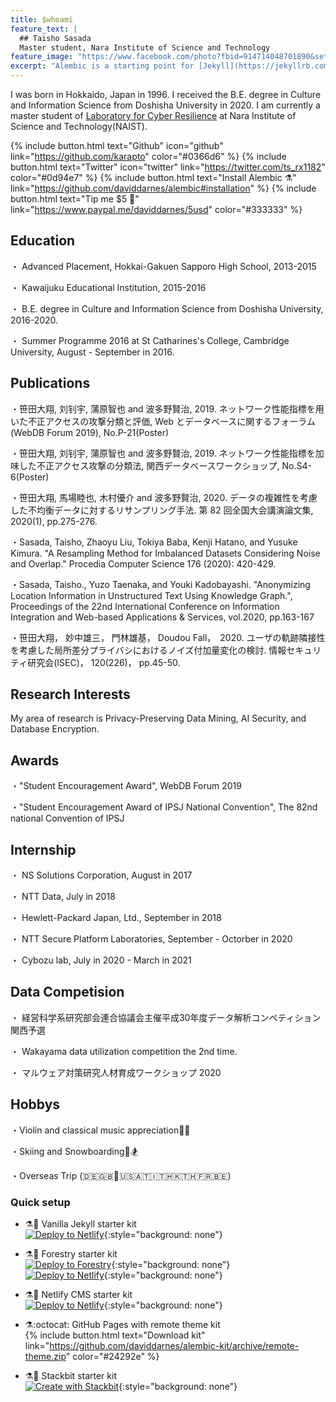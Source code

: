```yaml
---
title: $whoami
feature_text: |
  ## Taisho Sasada
  Master student, Nara Institute of Science and Technology 
feature_image: "https://www.facebook.com/photo?fbid=914714048701890&set=picfp.100004899093839"
excerpt: "Alembic is a starting point for [Jekyll](https://jekyllrb.com/) projects. Rather than starting from scratch, this boilerplate is designed to get the ball rolling immediately. Install it, configure it, tweak it, push it."
---
```




I was born in Hokkaido, Japan in 1996. I received the B.E. degree in Culture and Information Science from Doshisha University in 2020. 
I am currently a master student of [Laboratory for Cyber Resilience](https://iplab.naist.jp/) at Nara Institute of Science and Technology(NAIST).

{% include button.html text="Github" icon="github" link="https://github.com/karapto" color="#0366d6" %} {% include button.html text="Twitter" icon="twitter" link="https://twitter.com/ts_rx1182" color="#0d94e7" %} {% include button.html text="Install Alembic ⚗️" link="https://github.com/daviddarnes/alembic#installation" %} {% include button.html text="Tip me $5 💸" link="https://www.paypal.me/daviddarnes/5usd" color="#333333" %}

## Education
・ Advanced Placement, Hokkai-Gakuen Sapporo High School, 2013-2015

・ Kawaijuku Educational Institution, 2015-2016

・ B.E. degree in Culture and Information Science from Doshisha University, 2016-2020.

・ Summer Programme 2016 at St Catharines's College, Cambridge University, August - September in 2016.



## Publications
・笹田大翔, 刘钊宇, 蒲原智也 and 波多野賢治, 2019. ネットワーク性能指標を用いた不正アクセスの攻撃分類と評価, Web とデータベースに関するフォーラム (WebDB Forum 2019), No.P-21(Poster)

・笹田大翔, 刘钊宇, 蒲原智也 and 波多野賢治, 2019. ネットワーク性能指標を加味した不正アクセス攻撃の分類法, 関西データベースワークショップ, No.S4-6(Poster)

・笹田大翔, 馬場睦也, 木村優介 and 波多野賢治, 2020. データの複雑性を考慮した不均衡データに対するリサンプリング手法. 第 82 回全国大会講演論文集, 2020(1), pp.275-276.

・Sasada, Taisho, Zhaoyu Liu, Tokiya Baba, Kenji Hatano, and Yusuke Kimura. "A Resampling Method for Imbalanced Datasets Considering Noise and Overlap." Procedia Computer Science 176 (2020): 420-429.

・Sasada, Taisho., Yuzo Taenaka, and Youki Kadobayashi. "Anonymizing Location Information in Unstructured Text Using Knowledge Graph.", Proceedings of the 22nd International Conference on Information Integration and Web-based Applications & Services, vol.2020, pp.163-167

・笹田大翔， 妙中雄三， 門林雄基， Doudou Fall，　2020. ユーザの軌跡隣接性を考慮した局所差分プライバシにおけるノイズ付加量変化の検討. 情報セキュリティ研究会(ISEC)， 120(226)， pp.45-50.

## Research Interests
My area of research is Privacy-Preserving Data Mining, AI Security, and Database Encryption.

## Awards
・"Student Encouragement Award", WebDB Forum 2019

・"Student Encouragement Award of IPSJ National Convention", The 82nd national Convention of IPSJ

## Internship
・ NS Solutions Corporation, August in 2017

・ NTT Data, July in 2018

・ Hewlett-Packard Japan, Ltd., September in 2018

・ NTT Secure Platform Laboratories, September - Octorber in 2020

・ Cybozu lab, July in 2020 - March in 2021

## Data Competision
・ 経営科学系研究部会連合協議会主催平成30年度データ解析コンペティション関西予選

・ Wakayama data utilization competition the 2nd time.

・ マルウェア対策研究人材育成ワークショップ 2020

## Hobbys

・Violin and classical music appreciation🎻🎫

・Skiing and Snowboarding🎿🏂

・Overseas Trip (🇩🇪🇬🇧🏴󠁧󠁢󠁳󠁣󠁴󠁿🇺🇸🇦🇹🇮🇹🇭🇰🇹🇭🇫🇷🇧🇪)

### Quick setup

- ⚗️🍨 Vanilla Jekyll starter kit  
  [![Deploy to Netlify](https://www.netlify.com/img/deploy/button.svg)](https://app.netlify.com/start/deploy?repository=https://github.com/daviddarnes/alembic-kit){:style="background: none"}
- ⚗️🌲 Forestry starter kit  
  [![Deploy to Forestry](https://assets.forestry.io/import-to-forestry.svg)](https://app.forestry.io/quick-start?repo=daviddarnes/alembic-forestry-kit&engine=jekyll){:style="background: none"}  
  [![Deploy to Netlify](https://www.netlify.com/img/deploy/button.svg)](https://app.netlify.com/start/deploy?repository=https://github.com/daviddarnes/alembic-forestry-kit){:style="background: none"}
- ⚗️💠 Netlify CMS starter kit  
  [![Deploy to Netlify](https://www.netlify.com/img/deploy/button.svg)](https://app.netlify.com/start/deploy?repository=https://github.com/daviddarnes/alembic-netlifycms-kit&stack=cms){:style="background: none"}

- ⚗️:octocat: GitHub Pages with remote theme kit  
  {% include button.html text="Download kit" link="https://github.com/daviddarnes/alembic-kit/archive/remote-theme.zip" color="#24292e" %}
- ⚗️🚀 Stackbit starter kit  
  [![Create with Stackbit](https://assets.stackbit.com/badge/create-with-stackbit.svg)](https://app.stackbit.com/create?theme=https://github.com/daviddarnes/alembic-stackbit-kit){:style="background: none"}

